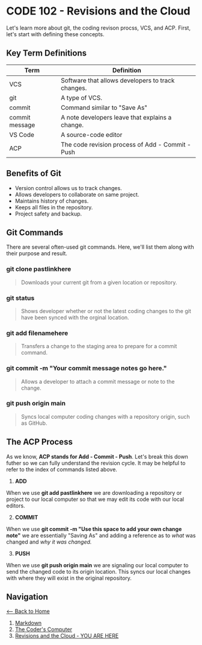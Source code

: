 # CODE 102 - Revisions and the Cloud

Let's learn more about git, the coding revison procss, VCS, and ACP. First, let's start with defining these concepts.

## Key Term Definitions

Term | Definition
------------ | ------------
VCS | Software that allows developers to track changes.
git | A type of VCS.
commit | Command similar to "Save As"
commit message | A note developers leave that explains a change.
VS Code | A source-code editor
ACP | The code revision process of Add - Commit - Push

## Benefits of Git

- Version control allows us to track changes.
- Allows developers to collaborate on same project.
- Maintains history of changes.
- Keeps all files in the repository.
- Project safety and backup.


## Git Commands

There are several often-used git commands. Here, we'll list them along with their purpose and result.

### git clone pastlinkhere
> Downloads your current git from a given location or repository.

### git status
>Shows developer whether or not the latest coding changes to the git have been synced with the orginal location.

### git add filenamehere
> Transfers a change to the staging area to prepare for a commit command.

### git commit -m "Your commit message notes go here."
> Allows a developer to attach a commit message or note to the change.

### git push origin main
> Syncs local computer coding changes with a repository origin, such as GitHub.

## The ACP Process

As we know, **ACP stands for Add - Commit - Push**. Let's break this down futher so we can fully understand the revision cycle. It may be helpful to refer to the index of commands listed above.

1. **ADD**

When we use **git add pastlinkhere** we are downloading a repository or project to our local computer so that we may edit its code with our local editors.

2. **COMMIT**

When we use **git commit -m "Use this space to add your own change note"** we are essentially "Saving As" and adding a reference as to *what* was changed and *why it was changed.*

3. **PUSH**

When we use **git push origin main** we are signaling our local computer to send the changed code to its origin location. This syncs our local changes with where they will exist in the original repository.

## Navigation

[<-- Back to Home](README.md)
1. [Markdown](markdown.md)
2. [The Coder's Computer](thecoderscomputer.md)
3. [Revisions and the Cloud - YOU ARE HERE](revisionsandthecloud.md)


